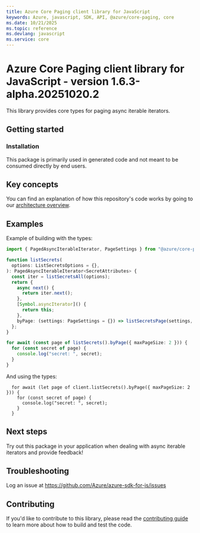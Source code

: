 ```yaml
---
title: Azure Core Paging client library for JavaScript
keywords: Azure, javascript, SDK, API, @azure/core-paging, core
ms.date: 10/21/2025
ms.topic: reference
ms.devlang: javascript
ms.service: core
---
```

# Azure Core Paging client library for JavaScript - version 1.6.3-alpha.20251020.2 


This library provides core types for paging async iterable iterators.

## Getting started

### Installation

This package is primarily used in generated code and not meant to be consumed directly by end users.

## Key concepts

You can find an explanation of how this repository's code works by going to our [architecture overview](https://github.com/Azure/ms-rest-js/blob/master/docs/architectureOverview.md).

## Examples

Example of building with the types:

```typescript snippet:ReadmePagingSample
import { PagedAsyncIterableIterator, PageSettings } from "@azure/core-paging";

function listSecrets(
  options: ListSecretsOptions = {},
): PagedAsyncIterableIterator<SecretAttributes> {
  const iter = listSecretsAll(options);
  return {
    async next() {
      return iter.next();
    },
    [Symbol.asyncIterator]() {
      return this;
    },
    byPage: (settings: PageSettings = {}) => listSecretsPage(settings, options),
  };
}

for await (const page of listSecrets().byPage({ maxPageSize: 2 })) {
  for (const secret of page) {
    console.log("secret: ", secret);
  }
}
```

And using the types:

```
  for await (let page of client.listSecrets().byPage({ maxPageSize: 2 })) {
    for (const secret of page) {
      console.log("secret: ", secret);
    }
  }
```

## Next steps

Try out this package in your application when dealing with async iterable iterators and provide feedback!

## Troubleshooting

Log an issue at https://github.com/Azure/azure-sdk-for-js/issues

## Contributing

If you'd like to contribute to this library, please read the [contributing guide](https://github.com/Azure/azure-sdk-for-js/blob/main/CONTRIBUTING.md) to learn more about how to build and test the code.

